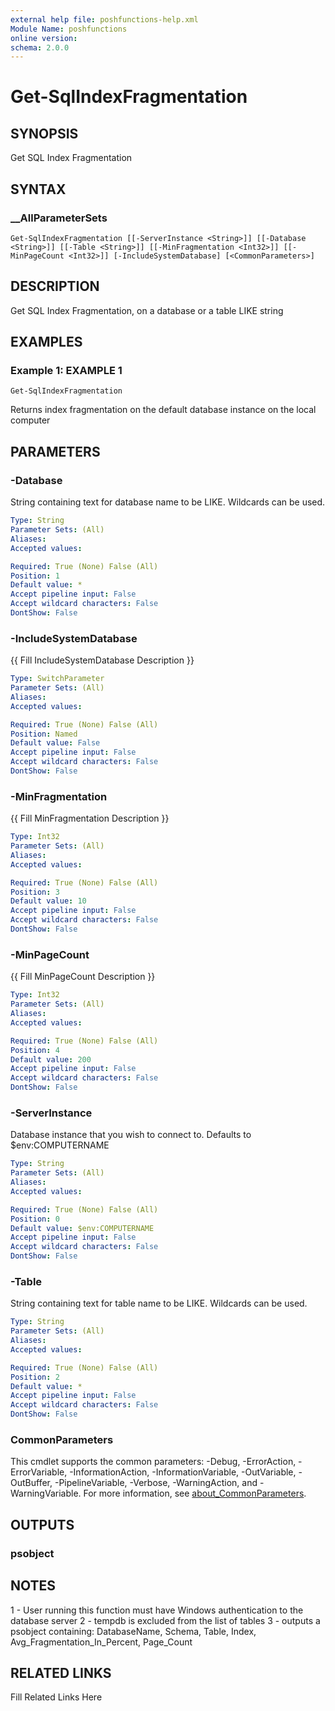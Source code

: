 ```yaml
---
external help file: poshfunctions-help.xml
Module Name: poshfunctions
online version: 
schema: 2.0.0
---
```


# Get-SqlIndexFragmentation

## SYNOPSIS

Get SQL Index Fragmentation

## SYNTAX

### __AllParameterSets

```
Get-SqlIndexFragmentation [[-ServerInstance <String>]] [[-Database <String>]] [[-Table <String>]] [[-MinFragmentation <Int32>]] [[-MinPageCount <Int32>]] [-IncludeSystemDatabase] [<CommonParameters>]
```

## DESCRIPTION

Get SQL Index Fragmentation, on a database or a table LIKE string


## EXAMPLES

### Example 1: EXAMPLE 1

```
Get-SqlIndexFragmentation
```

Returns index fragmentation on the default database instance on the local computer






## PARAMETERS

### -Database

String containing text for database name to be LIKE.
Wildcards can be used.

```yaml
Type: String
Parameter Sets: (All)
Aliases: 
Accepted values: 

Required: True (None) False (All)
Position: 1
Default value: *
Accept pipeline input: False
Accept wildcard characters: False
DontShow: False
```

### -IncludeSystemDatabase

{{ Fill IncludeSystemDatabase Description }}

```yaml
Type: SwitchParameter
Parameter Sets: (All)
Aliases: 
Accepted values: 

Required: True (None) False (All)
Position: Named
Default value: False
Accept pipeline input: False
Accept wildcard characters: False
DontShow: False
```

### -MinFragmentation

{{ Fill MinFragmentation Description }}

```yaml
Type: Int32
Parameter Sets: (All)
Aliases: 
Accepted values: 

Required: True (None) False (All)
Position: 3
Default value: 10
Accept pipeline input: False
Accept wildcard characters: False
DontShow: False
```

### -MinPageCount

{{ Fill MinPageCount Description }}

```yaml
Type: Int32
Parameter Sets: (All)
Aliases: 
Accepted values: 

Required: True (None) False (All)
Position: 4
Default value: 200
Accept pipeline input: False
Accept wildcard characters: False
DontShow: False
```

### -ServerInstance

Database instance that you wish to connect to.
Defaults to $env:COMPUTERNAME

```yaml
Type: String
Parameter Sets: (All)
Aliases: 
Accepted values: 

Required: True (None) False (All)
Position: 0
Default value: $env:COMPUTERNAME
Accept pipeline input: False
Accept wildcard characters: False
DontShow: False
```

### -Table

String containing text for table name to be LIKE.
Wildcards can be used.

```yaml
Type: String
Parameter Sets: (All)
Aliases: 
Accepted values: 

Required: True (None) False (All)
Position: 2
Default value: *
Accept pipeline input: False
Accept wildcard characters: False
DontShow: False
```


### CommonParameters

This cmdlet supports the common parameters: -Debug, -ErrorAction, -ErrorVariable, -InformationAction, -InformationVariable, -OutVariable, -OutBuffer, -PipelineVariable, -Verbose, -WarningAction, and -WarningVariable. For more information, see [about_CommonParameters](http://go.microsoft.com/fwlink/?LinkID=113216).

## OUTPUTS

### psobject


## NOTES

1 - User running this function must have Windows authentication to the database server
2 - tempdb is excluded from the list of tables
3 - outputs a psobject containing:
    DatabaseName, Schema, Table, Index, Avg_Fragmentation_In_Percent, Page_Count


## RELATED LINKS

Fill Related Links Here

